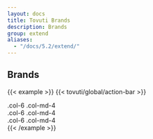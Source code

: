 ```yaml
---
layout: docs
title: Tovuti Brands
description: Brands
group: extend
aliases:
  - "/docs/5.2/extend/"
---
```




## Brands

<!-- markdownlint-disable -->
{{< example >}}
{{< tovuti/global/action-bar >}}
<!-- Columns start at 50% wide on mobile and bump up to 33.3% wide on desktop -->
  <div class="row">
    <div class="col-6 col-md-4 XS MD">.col-6 .col-md-4</div>
    <div class="col-6 col-md-4">.col-6 .col-md-4</div>
    <div class="col-6 col-md-4">.col-6 .col-md-4</div>
  </div>
{{< /example >}}


<!-- markdownlint-restore -->
